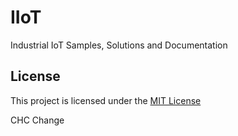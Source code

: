 # IIoT
Industrial IoT Samples, Solutions and Documentation

## License
This project is licensed under the [MIT License](LICENSE.txt)

CHC Change
